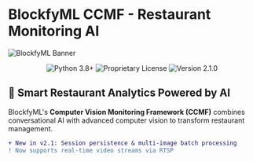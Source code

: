# BlockfyML CCMF - Restaurant Monitoring AI

![BlockfyML Banner](banner_blockfyml.jpg)

<div align="center">
  <img src="https://img.shields.io/badge/Python-3.8%2B-blue" alt="Python 3.8+">
  <img src="https://img.shields.io/badge/License-Proprietary-red" alt="Proprietary License">
  <img src="https://img.shields.io/badge/Release-v2.1.0-green" alt="Version 2.1.0">
</div>

## 🚀 Smart Restaurant Analytics Powered by AI

BlockfyML's **Computer Vision Monitoring Framework (CCMF)** combines conversational AI with advanced computer vision to transform restaurant management.

```diff
+ New in v2.1: Session persistence & multi-image batch processing
! Now supports real-time video streams via RTSP
